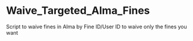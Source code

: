 # Waive_Targeted_Alma_Fines
Script to waive fines in Alma by Fine ID/User ID to waive only the fines you want
